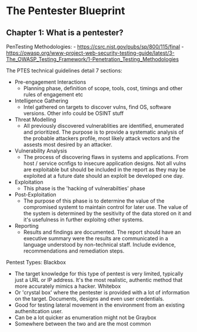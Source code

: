 # The Pentester Blueprint
## Chapter 1: What is a pentester?
PenTesting Methodologies:
	- https://csrc.nist.gov/pubs/sp/800/115/final
	- https://owasp.org/www-project-web-security-testing-guide/latest/3-The_OWASP_Testing_Framework/1-Penetration_Testing_Methodologies

The PTES technical guidelines detail 7 sections:
- Pre-engagement Interactions
  - Planning phase, definition of scope, tools, cost, timings and other rules of engagement etc
- Intelligence Gathering
  - Intel gathered on targets to discover vulns, find OS, software versions. Other info could be OSINT stuff
- Threat Modelling
  - All previously discovered vulnerablities are identified, enumerated and prioritized. The purpose is to provide a systematic analysis of the probable attackers profile, most likely attack vectors and the assests most desired by an attacker.
- Vulnerability Analysis
  - The process of discovering flaws in systems and applications. From host / service ocnfigs to insecure application designs. Not all vulns are exploitable but should be included in the report as they may be exploited at a future date should an exploit be developed one day.
- Exploitation
  - This phase is the 'hacking of vulnerabilties' phase
- Post-Exploitation
  - The purpose of this phase is to determine the value of the compromised systemt to maintain control for later use. The value of the system is determined by the sesitivity of the data stored on it and it's usefulness in further exploitng other systems. 
- Reporting
  - Results and findings are documented. The report should have an executive summary were the results are communicated in a language understood by non-technical staff. Include evidence, recommendations and remediation steps.
 
Pentest Types:
Blackbox
- The target knowledge for this type of pentest is very limited, typically just a URL or IP address. It's the most realistic, authentic method that more accurately mimics a hacker.
Whitebox
- Or 'crystal box' where the pentester is provided with a lot of information on the target. Documents, designs and even user credentials.
- Good for testing lateral movement in the environment from an existing authenitcation user.
- Can be a lot quicker as enumeration might not be 
Graybox
- Somewhere between the two and are the most common

